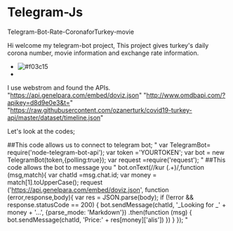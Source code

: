 # Telegram-Js
Telegram-Bot-Rate-CoronaforTurkey-movie

Hi welcome my telegram-bot project,
This project gives turkey's daily corona number, movie information and exchange rate information.

- ![#f03c15](https://via.placeholder.com/15/f03c15/000000?text=+)
- 
I use webstrom and found the APIs.
"https://api.genelpara.com/embed/doviz.json"
"http://www.omdbapi.com/?apikey=d8d9e0e3&t="
"https://raw.githubusercontent.com/ozanerturk/covid19-turkey-api/master/dataset/timeline.json"

Let's look at the codes;


##This code allows us to connect to telegram bot;
"
var TelegramBot= require('node-telegram-bot-api');
var token ='YOURTOKEN';
var bot = new TelegramBot(token,{polling:true});
var request =require('request');
"
##This code allows the bot to message you
" bot.onText(/\/kur (.+)/,function (msg,match){
    var chatId =msg.chat.id;
    var money = match[1].toUpperCase();
     request ('https://api.genelpara.com/embed/doviz.json', function (error,response,body){
         var res = JSON.parse(body);
             if (!error && response.statusCode == 200) {
                 bot.sendMessage(chatId, '_Looking for _' + money + '...', {parse_mode: 'Markdown'})
                     .then(function (msg) {
                         bot.sendMessage(chatId, 'Price:' + res[money]['alis'])
                     })
             }
         });
         "
      
